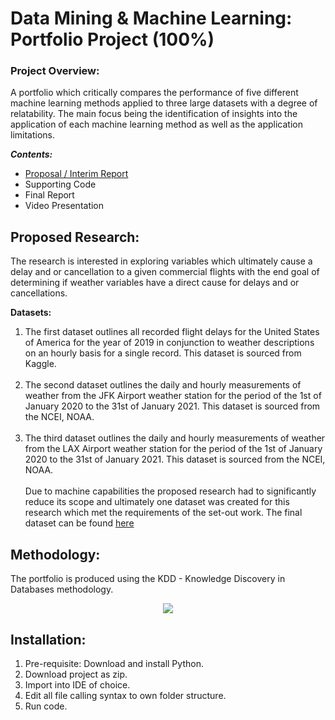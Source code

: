 # Data Mining & Machine Learning: Portfolio Project (100%) #
### Project Overview: ### 
A portfolio which critically compares the performance of five different machine learning methods applied to 
three large datasets with a degree of relatability. 
The main focus being the identification of insights into the application of each machine learning method as well as the
application limitations. 

***Contents:***
- [Proposal / Interim Report](https://github.com/polinaprinii/Data-Mining-Machine-Learning-Final-Project/blob/main/Proposal%20:%20Interim%20Report/x21137757%20-%20Polina%20Prinii%20-%20Data%20Mining%20%26%20Machine%20Learning%20Proposal%20:%20Interi%20Progress%20Report.pdf) 
- Supporting Code
- Final Report 
- Video Presentation

## Proposed Research: ##
The research is interested in exploring variables which ultimately cause a delay and or cancellation to a given commercial
flights with the end goal of determining if weather variables have a direct cause for delays and or cancellations.

**Datasets:**
1. The first dataset outlines all recorded flight delays for the United States of America for the year of 2019 in conjunction to weather descriptions on an hourly basis for a single record. This dataset is sourced from Kaggle.<br /><br />
2. The second dataset outlines the daily and hourly measurements of weather from the JFK Airport weather station for the period of the 1st of January 2020 to the 31st of January 2021. This dataset is sourced from the NCEI, NOAA.<br /><br />
3. The third dataset outlines the daily and hourly measurements of weather from the LAX Airport weather station for the period of the 1st of January 2020 to the 31st of January 2021. This dataset is sourced from the NCEI, NOAA.<br /><br />
Due to machine capabilities the proposed research had to significantly reduce its scope and ultimately one dataset was created for this research which met the requirements of the set-out work.
The final dataset can be found [here](https://github.com/polinaprinii/Data-Mining-Machine-Learning-Final-Project/blob/main/Supporting%20Datasets.zip) 
## Methodology: ##
The portfolio is produced using the KDD - Knowledge Discovery in Databases methodology.
<p align="center">
  <img src="https://github.com/polinaprinii/Data-Mining-Machine-Learning-Final-Project/blob/main/Misc/KDD.png" />
</p>

## Installation: ##
1. Pre-requisite: Download and install Python.
2. Download project as zip.
3. Import into IDE of choice.
4. Edit all file calling syntax to own folder structure.
5. Run code.




